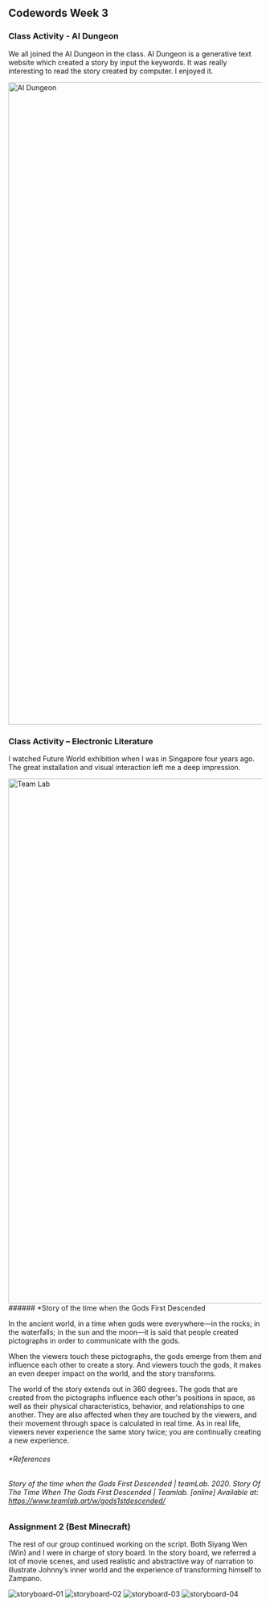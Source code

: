 ## Codewords Week 3
### Class Activity - AI Dungeon
We all joined the AI Dungeon in the class. AI Dungeon is a generative text website which created a story by input the keywords. It was really interesting to read the story created by computer. I enjoyed it. 

<img width="1276" alt="AI Dungeon" src="https://user-images.githubusercontent.com/68985217/92239899-14210180-eeff-11ea-86c7-23498b9a251a.png">

### Class Activity – Electronic Literature
I watched Future World exhibition when I was in Singapore four years ago. The great installation and visual interaction left me a deep impression. 

<img width="1043" alt="Team Lab" src="https://user-images.githubusercontent.com/68985217/92239961-2e5adf80-eeff-11ea-8e2b-415d905ed5e5.png">
###### *Story of the time when the Gods First Descended

In the ancient world, in a time when gods were everywhere—in the rocks; in the waterfalls; in the sun and the moon—it is said that people created pictographs in order to communicate with the gods.

When the viewers touch these pictographs, the gods emerge from them and influence each other to create a story. And viewers touch the gods, it makes an even deeper impact on the world, and the story transforms.

The world of the story extends out in 360 degrees. The gods that are created from the pictographs influence each other's positions in space, as well as their physical characteristics, behavior, and relationships to one another. They are also affected when they are touched by the viewers, and their movement through space is calculated in real time. As in real life, viewers never experience the same story twice; you are continually creating a new experience.
###### *References
###### *Story of the time when the Gods First Descended | teamLab. 2020. Story Of The Time When The Gods First Descended | Teamlab. [online] Available at: <https://www.teamlab.art/w/gods1stdescended/>*

### Assignment 2 (Best Minecraft)
The rest of our group continued working on the script. Both Siyang Wen (Win) and I were in charge of story board. In the story board, we referred a lot of movie scenes, and used realistic and abstractive way of narration to illustrate Johnny’s inner world and the experience of transforming himself to Zampano.

![storyboard-01](https://user-images.githubusercontent.com/68985217/92240129-72e67b00-eeff-11ea-958b-d3fcca0890bd.jpg)
![storyboard-02](https://user-images.githubusercontent.com/68985217/92240270-ad501800-eeff-11ea-9a28-9809ce42a8d3.jpg)
![storyboard-03](https://user-images.githubusercontent.com/68985217/92240338-cf499a80-eeff-11ea-885e-b6f547b192c3.jpg)
![storyboard-04](https://user-images.githubusercontent.com/68985217/92240342-d07ac780-eeff-11ea-843d-bddc27e3c200.jpg)
